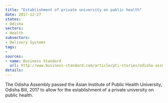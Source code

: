 ```yaml
---
title: "Establishment of private university on public health"
date: 2017-12-27
states:
- Odisha
sectors:
- Health
subsectors:
- Delivery Systems
tags:
- 
sources:
- name: Business Standard
  url: http://www.business-standard.com/article/pti-stories/odisha-assembly-passes-bill-to-set-up-univ-on-public-health-117121500826_1.html
details:
---
```


The Odisha Assembly passed the Asian Institute of Public Health University, Odisha Bill, 2017 to allow for the establishment of a private university on public health.
